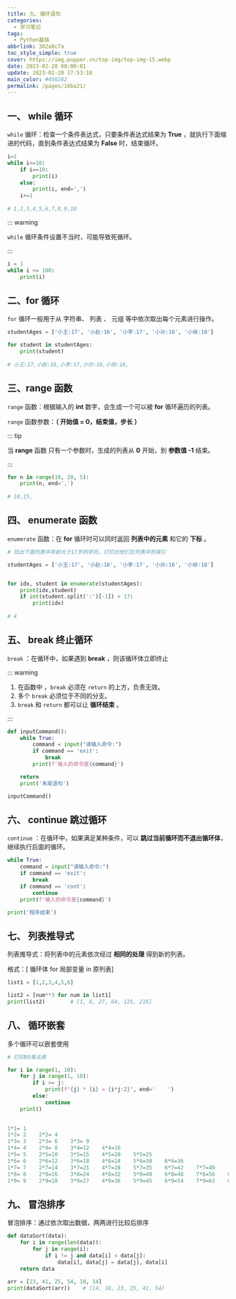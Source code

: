 ```yaml
---
title: 九、循环语句
categories: 
  - 学习笔记
tags: 
  - Python基础
abbrlink: 382a8c7a
toc_style_simple: true
cover: https://img.pupper.cn/top-img/top-img-15.webp
date: 2023-02-20 08:00:01
update: 2023-02-20 17:53:18
main_color: #458282
permalink: /pages/16ba21/
---
```


## 一、 while 循环

`while` 循环：检查一个条件表达式，只要条件表达式结果为 **True** ，就执行下面缩进的代码，直到条件表达式结果为 **False** 时，结束循环。

```python
i=1
while i<=10:
    if i==10:
        print(i)
    else:
        print(i, end=',')
    i+=1
    
# 1,2,3,4,5,6,7,8,9,10
```

::: warning

`while`  循环条件设置不当时，可能导致死循环。

:::

```python
i = 1
while i <= 100:
    print(i)
```

## 二、for 循环

`for` 循环一般用于从 字符串、 列表 、 元组 等中依次取出每个元素进行操作。

```python
studentAges = ['小王:17', '小赵:16', '小李:17', '小孙:16', '小徐:18']

for student in studentAges:
    print(student)
    
# 小王:17,小赵:16,小李:17,小孙:16,小徐:18,
```

## 三、range 函数

`range` 函数：根据输入的 **int** 数字，会生成一个可以被 **for** 循环遍历的列表。

`range` 函数参数：**（ 开始值 = 0，结束值，步长 ）**

::: tip

当 **range** 函数 只有一个参数时，生成的列表从 **0** 开始，到 **参数值 -1** 结束。

:::

```python
for n in range(10, 20, 5):
    print(n, end=',')
    
# 10,15,
```

## 四、 enumerate 函数

`enumerate` 函数：在 **for** 循环时可以同时返回 **列表中的元素** 和它的 **下标** 。

```python
# 找出下面列表中年龄大于17岁的学员，打印出他们在列表中的索引

studentAges = ['小王:17', '小赵:16', '小李:17', '小孙:16', '小徐:18']


for idx, student in enumerate(studentAges):
    print(idx,student)
    if int(student.split(':')[-1]) > 17:
        print(idx)
        
# 4
```

## 五、 break 终止循环

`break`  ：在循环中，如果遇到 **break** ，则该循环体立即终止

::: warning

1.  在函数中 ，`break` 必须在 `return` 的上方，负责无效。
2.   多个 `break` 必须位于不同的分支。
3.  `break` 和 `return` 都可以让 **循环结束** 。

:::

```python
def inputCommand():
    while True:
        command = input("请输入命令:")
        if command == 'exit':
            break
        print(f'输入的命令是{command}')

	return
    print('末尾语句')

inputCommand()
```

## 六、 continue 跳过循环

`continue`  ：在循环中，如果满足某种条件，可以 **跳过当前循环而不退出循环体**，继续执行后面的循环。

```python
while True:
    command = input("请输入命令:")
    if command == 'exit':
        break
    if command == 'cont':
        continue
    print(f'输入的命令是{command}')

print('程序结束')
```

## 七、 列表推导式

列表推导式：将列表中的元素依次经过 **相同的处理** 得到新的列表。

格式：[ 循环体 for 局部变量 in 原列表]

```python
list1 = [1,2,3,4,5,6]

list2 = [num**3 for num in list1]
print(list2)		# [1, 8, 27, 64, 125, 216]
```

## 八、 循环嵌套

多个循环可以嵌套使用

```python
# 打印99乘法表

for i in range(1, 10):
    for j in range(1, 10):
        if i >= j:
            print(f"{j} * {i} = {i*j:2}", end='    ')
        else:
            continue
    print()
 

1*1= 1    
1*2= 2    2*2= 4    
1*3= 3    2*3= 6    3*3= 9    
1*4= 4    2*4= 8    3*4=12    4*4=16    
1*5= 5    2*5=10    3*5=15    4*5=20    5*5=25    
1*6= 6    2*6=12    3*6=18    4*6=24    5*6=30    6*6=36    
1*7= 7    2*7=14    3*7=21    4*7=28    5*7=35    6*7=42    7*7=49    
1*8= 8    2*8=16    3*8=24    4*8=32    5*8=40    6*8=48    7*8=56    8*8=64    
1*9= 9    2*9=18    3*9=27    4*9=36    5*9=45    6*9=54    7*9=63    8*9=72    9*9=81 
```

## 九、 冒泡排序

冒泡排序：通过依次取出数据，两两进行比较后排序

```python
def dataSort(data):
    for i in range(len(data)):
        for j in range(i):
            if i != j and data[i] < data[j]:
                data[i], data[j] = data[j], data[i]
    return data
    
arr = [23, 41, 25, 54, 18, 14]
print(dataSort(arr))	# [14, 18, 23, 25, 41, 54]
```

